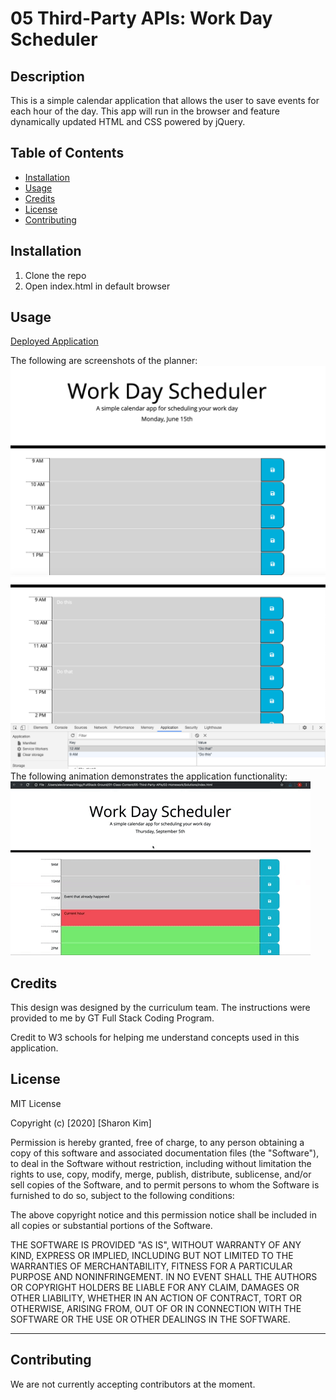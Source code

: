 # 05 Third-Party APIs: Work Day Scheduler

## Description
This is a simple calendar application that allows the user to save events for each hour of the day. This app will run in the browser and feature dynamically updated HTML and CSS powered by jQuery.

## Table of Contents
* [Installation](#installation)
* [Usage](#usage)
* [Credits](#credits)
* [License](#license)
* [Contributing](#contributing)

## Installation
1. Clone the repo
2. Open index.html in default browser

## Usage
[Deployed Application](https://sharonkim09.github.io/gt-hw-day-planner/)


The following are screenshots of the planner:
![Home Screen](./Assets/images/homepage.png)
![Saving Tasks](./Assets/images/saving.png)
The following animation demonstrates the application functionality:
![day planner demo](./Assets/images/05-third-party-apis-homework-demo.gif)


## Credits
This design was designed by the curriculum team. The instructions were provided to me by GT Full Stack Coding Program.

Credit to W3 schools for helping me understand concepts used in this application.


## License
MIT License

Copyright (c) [2020] [Sharon Kim]

Permission is hereby granted, free of charge, to any person obtaining a copy
of this software and associated documentation files (the "Software"), to deal
in the Software without restriction, including without limitation the rights
to use, copy, modify, merge, publish, distribute, sublicense, and/or sell
copies of the Software, and to permit persons to whom the Software is
furnished to do so, subject to the following conditions:

The above copyright notice and this permission notice shall be included in all
copies or substantial portions of the Software.

THE SOFTWARE IS PROVIDED "AS IS", WITHOUT WARRANTY OF ANY KIND, EXPRESS OR
IMPLIED, INCLUDING BUT NOT LIMITED TO THE WARRANTIES OF MERCHANTABILITY,
FITNESS FOR A PARTICULAR PURPOSE AND NONINFRINGEMENT. IN NO EVENT SHALL THE
AUTHORS OR COPYRIGHT HOLDERS BE LIABLE FOR ANY CLAIM, DAMAGES OR OTHER
LIABILITY, WHETHER IN AN ACTION OF CONTRACT, TORT OR OTHERWISE, ARISING FROM,
OUT OF OR IN CONNECTION WITH THE SOFTWARE OR THE USE OR OTHER DEALINGS IN THE
SOFTWARE.

---

## Contributing

We are not currently accepting contributors at the moment.